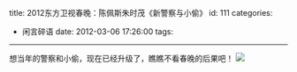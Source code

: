 title: 2012东方卫视春晚：陈佩斯朱时茂《新警察与小偷》
id: 111
categories:
  - 闲言碎语
date: 2012-03-06 17:26:00
tags:
---

想当年的警察和小偷，现在已经升级了，瞧瞧不看春晚的后果吧！
[![](http://m2.img.libdd.com/farm3/174/CA8AA0A8C4DD2BF56EC8AE21C1E10FAE_200_80.PNG)</img>](http://www.tudou.com/v/NZpDVxEQi9s/&amp;resourceId=0_05_05_99/v.swf)